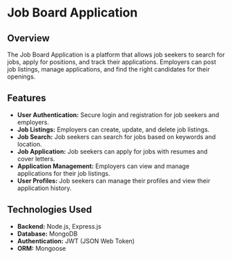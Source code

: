 # Job Board Application

## Overview

The Job Board Application is a platform that allows job seekers to search for jobs, apply for positions, and track their applications. Employers can post job listings, manage applications, and find the right candidates for their openings.

## Features

- **User Authentication:** Secure login and registration for job seekers and employers.
- **Job Listings:** Employers can create, update, and delete job listings.
- **Job Search:** Job seekers can search for jobs based on keywords and location.
- **Job Application:** Job seekers can apply for jobs with resumes and cover letters.
- **Application Management:** Employers can view and manage applications for their job listings.
- **User Profiles:** Job seekers can manage their profiles and view their application history.

## Technologies Used

- **Backend:** Node.js, Express.js
- **Database:** MongoDB
- **Authentication:** JWT (JSON Web Token)
- **ORM:** Mongoose
